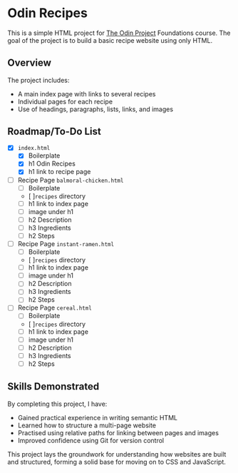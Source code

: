 # Odin Recipes

This is a simple HTML project for [The Odin Project](https://www.theodinproject.com/) Foundations course. The goal of the project is to build a basic recipe website using only HTML.

## Overview

The project includes:
- A main index page with links to several recipes
- Individual pages for each recipe
- Use of headings, paragraphs, lists, links, and images

## Roadmap/To-Do List
- [x] `index.html`
    - [x] Boilerplate
    - [x] h1 Odin Recipes
    - [x] h1 link to recipe page
- [ ] Recipe Page `balmoral-chicken.html`
    - [ ] Boilerplate
    - [ ]`recipes` directory
    - [ ] h1 link to index page
    - [ ] image under h1
    - [ ] h2 Description
    - [ ] h3 Ingredients
    - [ ] h2 Steps
- [ ] Recipe Page `instant-ramen.html`
    - [ ] Boilerplate
    - [ ]`recipes` directory
    - [ ] h1 link to index page
    - [ ] image under h1
    - [ ] h2 Description
    - [ ] h3 Ingredients
    - [ ] h2 Steps
- [ ] Recipe Page `cereal.html`
    - [ ] Boilerplate
    - [ ]`recipes` directory
    - [ ] h1 link to index page
    - [ ] image under h1
    - [ ] h2 Description
    - [ ] h3 Ingredients
    - [ ] h2 Steps

## Skills Demonstrated

By completing this project, I have:
- Gained practical experience in writing semantic HTML
- Learned how to structure a multi-page website
- Practised using relative paths for linking between pages and images
- Improved confidence using Git for version control

This project lays the groundwork for understanding how websites are built and structured, forming a solid base for moving on to CSS and JavaScript.

